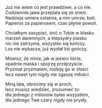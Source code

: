 Juz nie wiem co jest prawdziwe, a co nie.  
Codziennie jawa przeplata się ze snem.  
Nadzieja umiera ostatnia, a nim umrze, boli.  
Papieros za papierosem, czas płynie powoli.  
  
Chciałbym zasypiać, śnić o Tobie w blasku  
marzeń daremnych, a klepsydry piasku  
nic nie zatrzyma, wszystko się kończy.  
Los nie wybacza, już wysłał list gończy.  
  
Mówisz, że minie, jak w jesieni liście,  
opadnie maska i spojrzę przejrzyście.  
Pryzmat pryzmatem, rozbiję go w złości  
lecz nawet tym nigdy nie zgaszę miłości.  
  
Miną lata, obrócimy się w proch,  
lecz musisz wiedzieć, zrozumieć to:  
dla jednego z milionów byłaś wszystkim,  
dla jednego Twe czary nigdy nie prysły.  